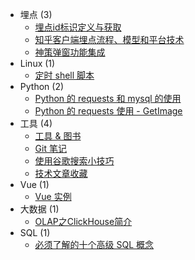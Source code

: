 * 埋点 (3)
  - [埋点id标识定义与获取](bury/bury-get-id.md)
  - [知乎客户端埋点流程、模型和平台技术](bury/bury-tech-zhihu.md)
  - [神策弹窗功能集成](bury/shence-popup.md)
* Linux (1)
  - [定时 shell 脚本](linux/timing-shell-task.md)
* Python (2)
  - [Python 的 requests 和 mysql 的使用](python/python-requests-mysql.md)
  - [Python 的 requests 使用 - GetImage](python/python-requests-get-image.md)
* 工具 (4)
  - [工具 & 图书](tools/tools-and-books.md)
  - [Git 笔记](tools/git-note.md)
  - [使用谷歌搜索小技巧](tools/tool-use-google.md)
  - [技术文章收藏](tools/article-collection.md)
* Vue (1)
  - [Vue 实例](vue/vue.md)
* 大数据 (1)
  - [OLAP之ClickHouse简介](bigdata/clickhouse-note.md)
* SQL (1)
  - [必须了解的十个高级 SQL 概念](sql/ten-advanced-sql-concepts.md)
